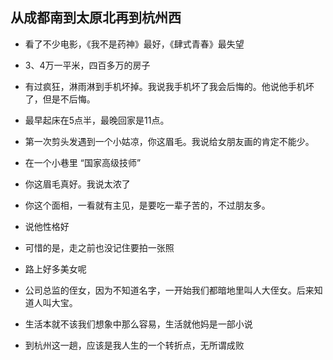 ## 从成都南到太原北再到杭州西

+ 看了不少电影，《我不是药神》最好，《肆式青春》最失望
+ 3、4万一平米，四百多万的房子
+ 有过疯狂，淋雨淋到手机坏掉。我说我手机坏了我会后悔的。他说他手机坏了，但是不后悔。
+ 最早起床在5点半，最晚回家是11点。
+ 第一次剪头发遇到一个小姑凉，你这眉毛。我说给女朋友画的肯定不能少。
+ 在一个小巷里 “国家高级技师”
+ 你这眉毛真好。我说太浓了
+ 你这个面相，一看就有主见，是要吃一辈子苦的，不过朋友多。
+ 说他性格好
+ 可惜的是，走之前也没记住要拍一张照



+ 路上好多美女呢



+ 公司总监的侄女，因为不知道名字，一开始我们都暗地里叫人大侄女。后来知道人叫大宝。



+ 生活本就不该我们想象中那么容易，生活就他妈是一部小说
+ 到杭州这一趟，应该是我人生的一个转折点，无所谓成败